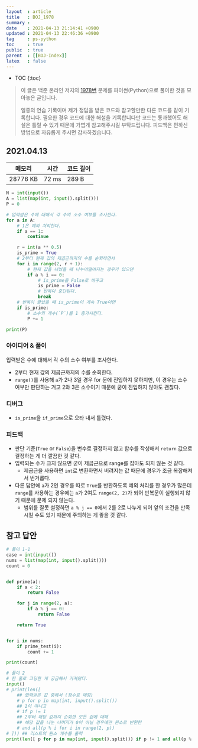 ```yaml
---
layout  : article
title   : BOJ_1978
summary : 
date    : 2021-04-13 21:14:41 +0900
updated : 2021-04-13 22:46:36 +0900
tag     : ps-python
toc     : true
public  : true
parent  : [[BOJ-Index]]
latex   : false
---
```

* TOC
{:toc}

> 이 글은 백준 온라인 저지의 [1978번](https://www.acmicpc.net/problem/1978) 문제를 파이썬(Python)으로 풀이한 것을 모아놓은 글입니다.
>
> 일종의 연습 기록이며 제가 정답을 받은 코드와 참고할만한 다른 코드를 같이 기록합니다. 필요한 경우 코드에 대한 해설을 기록합니다만 코드는 통과했어도 해설은 틀릴 수 있기 때문에 가볍게 참고해주시길 부탁드립니다. 피드백은 편하신 방법으로 자유롭게 주시면 감사하겠습니다.

## 2021.04.13

| 메모리    | 시간  | 코드 길이 |
| --------- | ----- | --------- |
| 28776 KB  | 72 ms | 289 B     |

```python
N = int(input())
A = list(map(int, input().split()))
P = 0

# 입력받은 수에 대해서 각 수의 소수 여부를 조사한다.
for a in A:
    # 1은 예외 처리한다.
    if a == 1:
        continue

    r = int(a ** 0.5)
    is_prime = True
    # 2부터 현재 값의 제곱근까지의 수를 순회하면서
    for i in range(2, r + 1):
        # 현재 값을 나눴을 때 나누어떨어지는 경우가 있으면
        if a % i == 0:
            # is_prime을 False로 바꾸고
            is_prime = False
            # 반복이 중단된다.
            break
    # 반복이 끝났을 때 is_prime이 계속 True이면
    if is_prime:
        # 소수의 개수(`P`)를 1 증가시킨다.
        P += 1

print(P)

```

### 아이디어 & 풀이

입력받은 수에 대해서 각 수의 소수 여부를 조사한다.

* 2부터 현재 값의 제곱근까지의 수를 순회한다.
* `range()`를 사용해 `a`가 2나 3일 경우 for 문에 진입하지 못하지만, 이 경우는 소수 여부만 판단하는 거고 2와 3은 소수이기 때문에 굳이 진입하지 않아도 괜찮다.

### 디버그

* `is_prime`을 `if_prime`으로 오타 내서 틀렸다.

### 피드백

* 판단 기준(`True` or `False`)을 변수로 결정하지 않고 함수를 작성해서 `return` 값으로 결정하는 게 더 깔끔한 것 같다.
* 입력되는 수가 크지 않으면 굳이 제곱근으로 range를 잡아도 되지 않는 것 같다.
    * 제곱근을 사용하면 `int`로 변환하면서 버려지는 값 때문에 경우가 조금 복잡해져서 번거롭다.
* 다른 답안에 `a`가 2인 경우를 따로 `True`를 반환하도록 예외 처리를 한 경우가 많은데 `range`를 사용하는 경우에는 `a`가 2여도 `range(2, 2)`가 되어 반복문이 실행되지 않기 때문에 문제 되지 않는다.
    * 범위를 잘못 설정하면 `a % j == 0`에서 2를 2로 나누게 되어 앞의 조건을 만족시킬 수도 있기 때문에 주의하는 게 좋을 것 같다.

## 참고 답안

```python
# 풀이 1-1
case = int(input())
nums = list(map(int, input().split()))
count = 0


def prime(a):
    if a < 2:
        return False

    for j in range(2, a):
        if a % j == 0:
            return False

    return True


for i in nums:
    if prime_test(i):
        count += 1

print(count)

# 풀이 2
# 한 줄로 코딩한 게 궁금해서 가져왔다.
input()
# print(len([
    ## 입력받은 값 중에서 (정수로 매핑)
    # p for p in map(int, input().split())
    ## 1이 아니고 
    # if p != 1
    ## 2부터 해당 값까지 순회한 모든 값에 대해
    ## 해당 값을 나눈 나머지가 0이 아닐 경우에만 원소로 반환한
    # and all(p % i for i in range(2, p))
# ])) ## 리스트의 원소 개수를 출력
print(len([ p for p in map(int, input().split()) if p != 1 and all(p % i for i in range(2, p))
```
